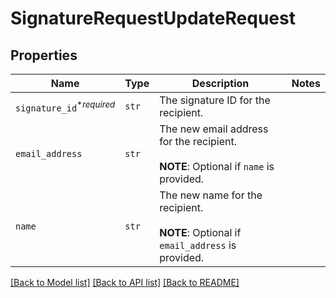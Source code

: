 # SignatureRequestUpdateRequest



## Properties

| Name | Type | Description | Notes |
| ---- | ---- | ----------- | ----- |
| `signature_id`<sup>*_required_</sup> | ```str``` |  The signature ID for the recipient.  |  |
| `email_address` | ```str``` |  The new email address for the recipient.<br><br>**NOTE**: Optional if `name` is provided.  |  |
| `name` | ```str``` |  The new name for the recipient.<br><br>**NOTE**: Optional if `email_address` is provided.  |  |


[[Back to Model list]](../README.md#documentation-for-models) [[Back to API list]](../README.md#documentation-for-api-endpoints) [[Back to README]](../README.md)


